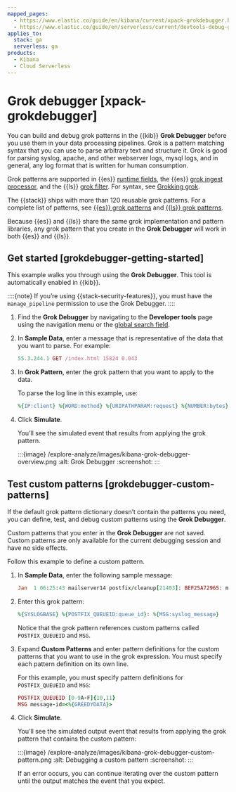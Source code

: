 ```yaml
---
mapped_pages:
  - https://www.elastic.co/guide/en/kibana/current/xpack-grokdebugger.html
  - https://www.elastic.co/guide/en/serverless/current/devtools-debug-grok-expressions.html
applies_to:
  stack: ga
  serverless: ga
products:
  - Kibana
  - Cloud Serverless
---
```


# Grok debugger [xpack-grokdebugger]

You can build and debug grok patterns in the {{kib}} **Grok Debugger** before you use them in your data processing pipelines. Grok is a pattern matching syntax that you can use to parse arbitrary text and structure it. Grok is good for parsing syslog, apache, and other webserver logs, mysql logs, and in general, any log format that is written for human consumption.

Grok patterns are supported in {{es}} [runtime fields](../../../manage-data/data-store/mapping/runtime-fields.md), the {{es}} [grok ingest processor](elasticsearch://reference/enrich-processor/grok-processor.md), and the {{ls}} [grok filter](logstash-docs-md://lsr/plugins-filters-grok.md). For syntax, see [Grokking grok](../../scripting/grok.md).

The {{stack}} ships with more than 120 reusable grok patterns. For a complete list of patterns, see [{{es}} grok patterns](https://github.com/elastic/elasticsearch/tree/master/libs/grok/src/main/resources/patterns) and [{{ls}} grok patterns](https://github.com/logstash-plugins/logstash-patterns-core/tree/master/patterns).

Because {{es}} and {{ls}} share the same grok implementation and pattern libraries, any grok pattern that you create in the **Grok Debugger** will work in both {{es}} and {{ls}}.


## Get started [grokdebugger-getting-started]

This example walks you through using the **Grok Debugger**. This tool is automatically enabled in {{kib}}.

::::{note}
If you’re using {{stack-security-features}}, you must have the `manage_pipeline` permission to use the Grok Debugger.
::::


1. Find the **Grok Debugger** by navigating to the **Developer tools** page using the navigation menu or the [global search field](/explore-analyze/find-and-organize/find-apps-and-objects.md).
2. In **Sample Data**, enter a message that is representative of the data that you want to parse. For example:

    ```ruby
    55.3.244.1 GET /index.html 15824 0.043
    ```

3. In **Grok Pattern**, enter the grok pattern that you want to apply to the data.

    To parse the log line in this example, use:

    ```ruby
    %{IP:client} %{WORD:method} %{URIPATHPARAM:request} %{NUMBER:bytes} %{NUMBER:duration}
    ```

4. Click **Simulate**.

   You’ll see the simulated event that results from applying the grok pattern.

   :::{image} /explore-analyze/images/kibana-grok-debugger-overview.png
   :alt: Grok Debugger
   :screenshot:
   :::



## Test custom patterns [grokdebugger-custom-patterns]

If the default grok pattern dictionary doesn’t contain the patterns you need, you can define, test, and debug custom patterns using the **Grok Debugger**.

Custom patterns that you enter in the **Grok Debugger** are not saved. Custom patterns are only available for the current debugging session and have no side effects.

Follow this example to define a custom pattern.

1. In **Sample Data**, enter the following sample message:

    ```ruby
    Jan  1 06:25:43 mailserver14 postfix/cleanup[21403]: BEF25A72965: message-id=<20130101142543.5828399CCAF@mailserver14.example.com>
    ```

2. Enter this grok pattern:

    ```ruby
    %{SYSLOGBASE} %{POSTFIX_QUEUEID:queue_id}: %{MSG:syslog_message}
    ```

    Notice that the grok pattern references custom patterns called `POSTFIX_QUEUEID` and `MSG`.

3. Expand **Custom Patterns** and enter pattern definitions for the custom patterns that you want to use in the grok expression. You must specify each pattern definition on its own line.

    For this example, you must specify pattern definitions for `POSTFIX_QUEUEID` and `MSG`:

    ```ruby
    POSTFIX_QUEUEID [0-9A-F]{10,11}
    MSG message-id=<%{GREEDYDATA}>
    ```

4. Click **Simulate**.

   You’ll see the simulated output event that results from applying the grok pattern that contains the custom pattern:

   :::{image} /explore-analyze/images/kibana-grok-debugger-custom-pattern.png
   :alt: Debugging a custom pattern
   :screenshot:
   :::

   If an error occurs, you can continue iterating over the custom pattern until the output matches the event that you expect.
